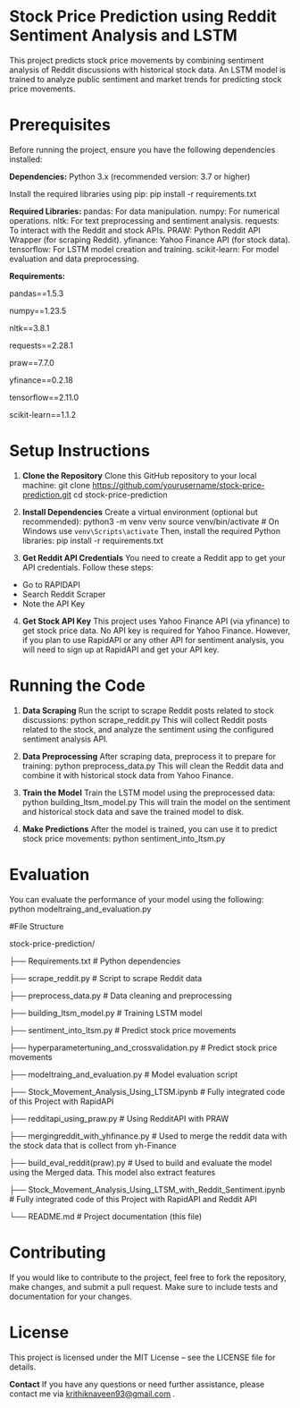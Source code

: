 # **Stock Price Prediction using Reddit Sentiment Analysis and LSTM**
This project predicts stock price movements by combining sentiment analysis of Reddit discussions with historical stock data. An LSTM model is trained to analyze public sentiment and market trends for predicting stock price movements.

# Prerequisites
Before running the project, ensure you have the following dependencies installed:

**Dependencies:**
Python 3.x (recommended version: 3.7 or higher)

Install the required libraries using pip:
pip install -r requirements.txt

**Required Libraries:**
pandas: For data manipulation.
numpy: For numerical operations.
nltk: For text preprocessing and sentiment analysis.
requests: To interact with the Reddit and stock APIs.
PRAW: Python Reddit API Wrapper (for scraping Reddit).
yfinance: Yahoo Finance API (for stock data).
tensorflow: For LSTM model creation and training.
scikit-learn: For model evaluation and data preprocessing.

**Requirements:**

pandas==1.5.3

numpy==1.23.5

nltk==3.8.1

requests==2.28.1

praw==7.7.0

yfinance==0.2.18

tensorflow==2.11.0

scikit-learn==1.1.2


# Setup Instructions

1. **Clone the Repository**
Clone this GitHub repository to your local machine:
git clone https://github.com/yourusername/stock-price-prediction.git
cd stock-price-prediction

2. **Install Dependencies**
Create a virtual environment (optional but recommended):
python3 -m venv venv
source venv/bin/activate  # On Windows use `venv\Scripts\activate`
Then, install the required Python libraries:
pip install -r requirements.txt

3. **Get Reddit API Credentials**
You need to create a Reddit app to get your API credentials. Follow these steps:
* Go to RAPIDAPI
* Search Reddit Scraper
* Note the API Key

4. **Get Stock API Key**
This project uses Yahoo Finance API (via yfinance) to get stock price data. No API key is required for Yahoo Finance.
However, if you plan to use RapidAPI or any other API for sentiment analysis, you will need to sign up at RapidAPI and get your API key.

# Running the Code

1. **Data Scraping**
Run the script to scrape Reddit posts related to stock discussions:
python scrape_reddit.py
This will collect Reddit posts related to the stock, and analyze the sentiment using the configured sentiment analysis API.

2. **Data Preprocessing**
After scraping data, preprocess it to prepare for training:
python preprocess_data.py
This will clean the Reddit data and combine it with historical stock data from Yahoo Finance.

3. **Train the Model**
Train the LSTM model using the preprocessed data:
python building_ltsm_model.py
This will train the model on the sentiment and historical stock data and save the trained model to disk.

4. **Make Predictions**
After the model is trained, you can use it to predict stock price movements:
python sentiment_into_ltsm.py

# Evaluation
You can evaluate the performance of your model using the following:
python modeltraing_and_evaluation.py

#File Structure

stock-price-prediction/



├── Requirements.txt                                           # Python dependencies

├── scrape_reddit.py                                           # Script to scrape Reddit data

├── preprocess_data.py                                         # Data cleaning and preprocessing

├── building_ltsm_model.py                                     # Training LSTM model

├── sentiment_into_ltsm.py                                     # Predict stock price movements

├── hyperparametertuning_and_crossvalidation.py                # Predict stock price movements

├── modeltraing_and_evaluation.py                              # Model evaluation script

├── Stock_Movement_Analysis_Using_LTSM.ipynb                              # Fully integrated code of this Project with RapidAPI

├── redditapi_using_praw.py                              # Using RedditAPI with PRAW

├── mergingreddit_with_yhfinance.py                              # Used to merge the reddit data with the stock data that is collect from yh-Finance

├── build_eval_reddit(praw).py                              # Used to build and evaluate the model using the Merged data. This model also extract features

├── Stock_Movement_Analysis_Using_LTSM_with_Reddit_Sentiment.ipynb                              # Fully integrated code of this Project with RapidAPI and Reddit API

└── README.md                                                  # Project documentation (this file)


# Contributing
If you would like to contribute to the project, feel free to fork the repository, make changes, and submit a pull request.
Make sure to include tests and documentation for your changes.

# License
This project is licensed under the MIT License – see the LICENSE file for details.

**Contact**
If you have any questions or need further assistance, please contact me via krithiknaveen93@gmail.com .
